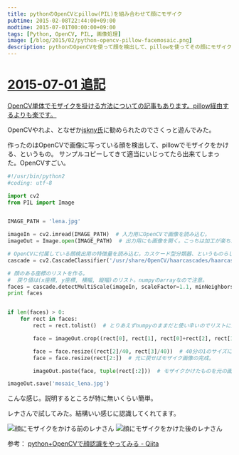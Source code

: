 ```yaml
---
title: pythonのOpenCVとpillow(PIL)を組み合わせて顔にモザイク
pubtime: 2015-02-08T22:44:00+09:00
modtime: 2015-07-01T00:00:00+09:00
tags: [Python, OpenCV, PIL, 画像処理]
image: [/blog/2015/02/python-opencv-pillow-facemosaic.png]
description: pythonのOpenCVを使って顔を検出して、pillowを使ってその顔にモザイクを掛けるというプログラムを書いてみました。
---
```


<ins data="2015-07-01">

# 2015-07-01 追記

[OpenCV単体でモザイクを掛ける方法についての記事](/blog/2015/02/python-opencv-mosaic)もあります。pillow経由するよりも楽です。

</ins>

OpenCVやれよ、となぜか[jskny氏](http://risdy.net/)に勧められたのでさくっと遊んでみた。

作ったのはOpenCVで画像に写っている顔を検出して、pillowでモザイクをかける、というもの。
サンプルコピーしてきて適当にいじってたら出来てしまった。OpenCVすごい。

``` python
#!/usr/bin/python2
#coding: utf-8

import cv2
from PIL import Image


IMAGE_PATH = 'lena.jpg'

imageIn = cv2.imread(IMAGE_PATH)  # 入力用にOpenCVで画像を読み込む。
imageOut = Image.open(IMAGE_PATH)  # 出力用にも画像を開く。こっちは加工が楽ちんなpillowで。

# OpenCVに付属している顔検出用の特徴量を読み込む。カスケード型分類器、というものらしい。
cascade = cv2.CascadeClassifier('/usr/share/OpenCV/haarcascades/haarcascade_frontalface_alt.xml')

# 顔のある座標のリストを作る。
#  戻り値は(x座標, y座標, 横幅, 縦幅)のリスト。numpyのarrayなので注意。
faces = cascade.detectMultiScale(imageIn, scaleFactor=1.1, minNeighbors=1, minSize=(50, 50))
print faces


if len(faces) > 0:
    for rect in faces:
        rect = rect.tolist()  # とりあえずnumpyのままだと使い辛いのでリストに変換。

        face = imageOut.crop((rect[0], rect[1], rect[0]+rect[2], rect[1]+rect[3]))  # 顔だけ切り抜いて

        face = face.resize((rect[2]/40, rect[3]/40))  # 40分の1のサイズに圧縮。
        face = face.resize(rect[2:])  # 元に戻せばモザイク画像の完成。

        imageOut.paste(face, tuple(rect[:2]))  # モザイクかけたものを元の画像に貼り付ける。

imageOut.save('mosaic_lena.jpg')
```
こんな感じ。説明するところが特に無いくらい簡単。

レナさんで試してみた。結構いい感じに認識してくれてます。

![顔にモザイクをかける前のレナさん](/blog/2015/02/lena.jpg "520x520")
![顔にモザイクをかけた後のレナさん](/blog/2015/02/mosaic_lena.jpg "520x520")

参考： [python+OpenCVで顔認識をやってみる - Qiita](http://qiita.com/wwacky/items/98d8be2844fa1b778323)

